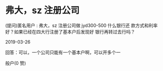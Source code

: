 # 弗大，sz 注册公司

(提问)匿名用户 : 弗大，sz 注册公司做 jyd300-500 什么银行还 款方式和利率好？如果已经在四大行注册了基本户后发现好 银行再转过去行吗？

2019-03-26

回答：可以，一个公司只能有一个基本户啊，可以开多个一

般户(0 赞)
